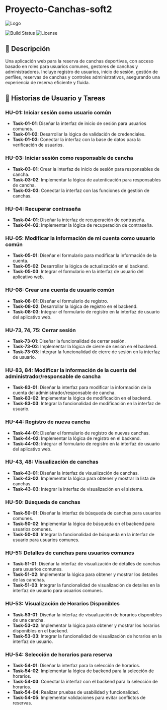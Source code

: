# Proyecto-Canchas-soft2
![Logo](https://github.com/yomero21/Proyecto-Canchas-soft2/blob/main/logo.png)

![Build Status](https://img.shields.io/badge/build-passing-brightgreen)
![License](https://img.shields.io/badge/license-MIT-blue)

## 📖 Descripción

Una aplicación web para la reserva de canchas deportivas, con acceso basado en roles para usuarios comunes, gestores de canchas y administradores. Incluye registro de usuarios, inicio de sesión, gestión de perfiles, reservas de canchas y controles administrativos, asegurando una experiencia de reserva eficiente y fluida.


## 📖 Historias de Usuario y Tareas

### HU-01: Iniciar sesión como usuario común
- **Task-01-01**: Diseñar la interfaz de inicio de sesión para usuarios comunes.
- **Task-01-02**: Desarrollar la lógica de validación de credenciales.
- **Task-01-03**: Conectar la interfaz con la base de datos para la verificación de usuarios.

### HU-03: Iniciar sesión como responsable de cancha
- **Task-03-01**: Crear la interfaz de inicio de sesión para responsables de cancha.
- **Task-03-02**: Implementar la lógica de autenticación para responsables de cancha.
- **Task-03-03**: Conectar la interfaz con las funciones de gestión de canchas.

### HU-04: Recuperar contraseña
- **Task-04-01**: Diseñar la interfaz de recuperación de contraseña.
- **Task-04-02**: Implementar la lógica de recuperación de contraseña.

### HU-05: Modificar la información de mi cuenta como usuario común
- **Task-05-01**: Diseñar el formulario para modificar la información de la cuenta.
- **Task-05-02**: Desarrollar la lógica de actualización en el backend.
- **Task-05-03**: Integrar el formulario en la interfaz de usuario del aplicativo web.

### HU-08: Crear una cuenta de usuario común
- **Task-08-01**: Diseñar el formulario de registro.
- **Task-08-02**: Desarrollar la lógica de registro en el backend.
- **Task-08-03**: Integrar el formulario de registro en la interfaz de usuario del aplicativo web.

### HU-73, 74, 75: Cerrar sesión
- **Task-73-01**: Diseñar la funcionalidad de cerrar sesión.
- **Task-73-02**: Implementar la lógica de cierre de sesión en el backend.
- **Task-73-03**: Integrar la funcionalidad de cierre de sesión en la interfaz de usuario.

### HU-83, 84: Modificar la información de la cuenta del administrador/responsable de cancha
- **Task-83-01**: Diseñar la interfaz para modificar la información de la cuenta del administrador/responsable de cancha.
- **Task-83-02**: Implementar la lógica de modificación en el backend.
- **Task-83-03**: Integrar la funcionalidad de modificación en la interfaz de usuario.

### HU-44: Registro de nueva cancha
- **Task-44-01**: Diseñar el formulario de registro de nuevas canchas.
- **Task-44-02**: Implementar la lógica de registro en el backend.
- **Task-44-03**: Integrar el formulario de registro en la interfaz de usuario del aplicativo web.

### HU-43, 48: Visualización de canchas
- **Task-43-01**: Diseñar la interfaz de visualización de canchas.
- **Task-43-02**: Implementar la lógica para obtener y mostrar la lista de canchas.
- **Task-43-03**: Integrar la interfaz de visualización en el sistema.

### HU-50: Búsqueda de canchas
- **Task-50-01**: Diseñar la interfaz de búsqueda de canchas para usuarios comunes.
- **Task-50-02**: Implementar la lógica de búsqueda en el backend para usuarios comunes.
- **Task-50-03**: Integrar la funcionalidad de búsqueda en la interfaz de usuario para usuarios comunes.

### HU-51: Detalles de canchas para usuarios comunes
- **Task-51-01**: Diseñar la interfaz de visualización de detalles de canchas para usuarios comunes.
- **Task-51-02**: Implementar la lógica para obtener y mostrar los detalles de las canchas.
- **Task-51-03**: Integrar la funcionalidad de visualización de detalles en la interfaz de usuario para usuarios comunes.

### HU-53: Visualización de Horarios Disponibles
- **Task-53-01**: Diseñar la interfaz de visualización de horarios disponibles de una cancha.
- **Task-53-02**: Implementar la lógica para obtener y mostrar los horarios disponibles en el backend.
- **Task-53-03**: Integrar la funcionalidad de visualización de horarios en la interfaz de usuario.

### HU-54: Selección de horarios para reserva
- **Task-54-01**: Diseñar la interfaz para la selección de horarios.
- **Task-54-02**: Implementar la lógica de backend para la selección de horarios.
- **Task-54-03**: Conectar la interfaz con el backend para la selección de horarios.
- **Task-54-04**: Realizar pruebas de usabilidad y funcionalidad.
- **Task-54-05**: Implementar validaciones para evitar conflictos de reservas.
